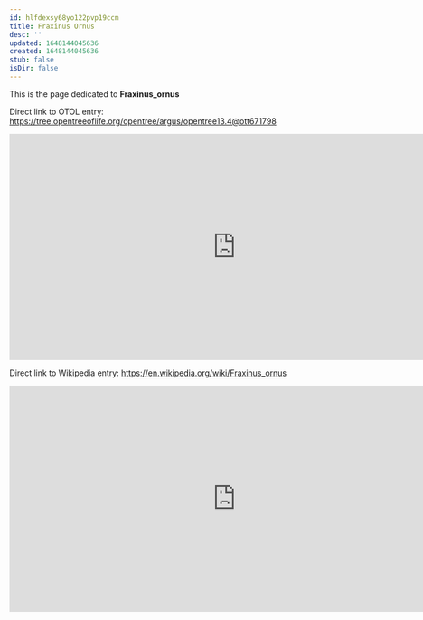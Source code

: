 ```yaml
---
id: hlfdexsy68yo122pvp19ccm
title: Fraxinus Ornus
desc: ''
updated: 1648144045636
created: 1648144045636
stub: false
isDir: false
---
```

This is the page dedicated to **Fraxinus_ornus**


Direct link to OTOL entry: https://tree.opentreeoflife.org/opentree/argus/opentree13.4@ott671798



<html>
    <body>
    <iframe src="https://tree.opentreeoflife.org/opentree/argus/opentree13.4@ott671798"
    width="800" height="400" frameborder="0" allowfullscreen> </iframe>
    </body>
</html>
    


Direct link to Wikipedia entry: https://en.wikipedia.org/wiki/Fraxinus_ornus



<html>
    <body>
    <iframe src="https://en.wikipedia.org/wiki/Fraxinus_ornus"
    width="800" height="400" frameborder="0" allowfullscreen> </iframe>
    </body>
</html>
    
